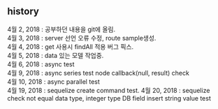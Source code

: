 ## history
4월 2, 2018 : 공부하던 내용을 git에 올림.<br>
4월 3, 2018 : server 선언 오류 수정, route sample생성.<br>
4월 4, 2018 : get 사용시 findAll 적용 버그 픽스.<br>
4월 5, 2018 : data 있는 모델 작업중.<br>
4월 6, 2018 : async test<br>
4월 9, 2018 : async series test node callback(null, result) check<br>
4월 10, 2018 : async parallel test<br>
4월 19, 2018 : sequelize create command test.
4월 20, 2018 : sequelize check not equal data type, integer type DB field insert string value test